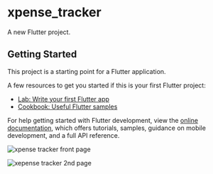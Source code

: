 # xpense_tracker

A new Flutter project.

## Getting Started

This project is a starting point for a Flutter application.

A few resources to get you started if this is your first Flutter project:

- [Lab: Write your first Flutter app](https://docs.flutter.dev/get-started/codelab)
- [Cookbook: Useful Flutter samples](https://docs.flutter.dev/cookbook)

For help getting started with Flutter development, view the
[online documentation](https://docs.flutter.dev/), which offers tutorials,
samples, guidance on mobile development, and a full API reference.


![xpense tracker front page](https://github.com/user-attachments/assets/894458ab-2f52-41a6-bdca-35fad5ec7963)


![xepense tracker 2nd page](https://github.com/user-attachments/assets/3465a81c-a48b-40f6-9f3f-36986c02ebb2)


